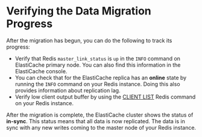 # Verifying the Data Migration Progress<a name="Migration-Verify"></a>

After the migration has begun, you can do the following to track its progress:
+ Verify that Redis `master_link_status` is `up` in the `INFO` command on ElastiCache primary node\. You can also find this information in the ElastiCache console\.
+ You can check that for the ElastiCache replica has an **online** state by running the `INFO` command on your Redis instance\. Doing this also provides information about replication lag\.
+ Verify low client output buffer by using the [CLIENT LIST](https://redis.io/commands/client-list) Redis command on your Redis instance\.

After the migration is complete, the ElastiCache cluster shows the status of **in\-sync**\. This status means that all data is now replicated\. The data is in sync with any new writes coming to the master node of your Redis instance\.